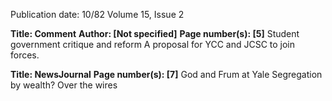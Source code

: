 Publication date: 10/82
Volume 15, Issue 2

**Title: Comment**
**Author: [Not specified]**
**Page number(s): [5]**
Student government critique and reform 
A proposal for YCC and JCSC to join forces.


**Title: NewsJournal**
**Page number(s): [7]**
God and Frum at Yale 
Segregation by wealth? 
Over the wires